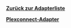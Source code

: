 [**Zurück zur Adapterliste**](/adapterref/adapterliste.md)

[**Plexconnect-Adapter**](/adapterref/docs/iobroker.plexconnect/de/README.md)